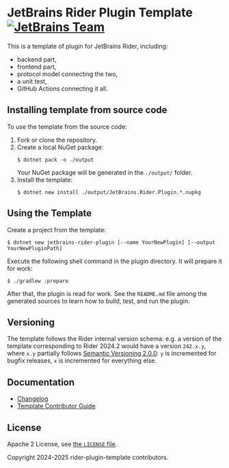 JetBrains Rider Plugin Template [![JetBrains Team][badge.jetbrains-team]][jetbrains.opensource]
===============================
This is a template of plugin for JetBrains Rider, including:
- backend part,
- frontend part,
- protocol model connecting the two,
- a unit test,
- GitHub Actions connecting it all.

Installing template from source code
------------------------------------
To use the template from the source code:

1. Fork or clone the repository.
2. Create a local NuGet package:
   ```console
   $ dotnet pack -o ./output
   ```
   Your NuGet package will be generated in the `./output/` folder.
3. Install the template:
   ```console
   $ dotnet new install ./output/JetBrains.Rider.Plugin.*.nupkg
   ```

Using the Template
------------------
Create a project from the template:
```console
$ dotnet new jetbrains-rider-plugin [--name YourNewPlugin] [--output YourNewPluginPath]
```

Execute the following shell command in the plugin directory. It will prepare it for work:
```console
$ ./gradlew :prepare
```
After that, the plugin is read for work. See the `README.md` file among the generated sources to learn how to build, test, and run the plugin.

Versioning
----------
The template follows the Rider internal version schema: e.g. a version of the template corresponding to Rider 2024.2 would have a version `242.x.y`, where `x.y` partially follows [Semantic Versioning 2.0.0][semver]: `y` is incremented for bugfix releases, `x` is incremented for everything else.

Documentation
-------------
- [Changelog][docs.changelog]
- [Template Contributor Guide][docs.contributing]

License
-------
Apache 2 License, see [the `LICENSE` file][docs.license].

Copyright 2024-2025 rider-plugin-template contributors.

[badge.jetbrains-team]: https://jb.gg/badges/team.svg
[docs.changelog]: CHANGELOG.md
[docs.contributing]: CONTRIBUTING.md
[docs.license]: LICENSE
[jetbrains.opensource]: https://github.com/JetBrains/
[semver]: https://semver.org/spec/v2.0.0.html
